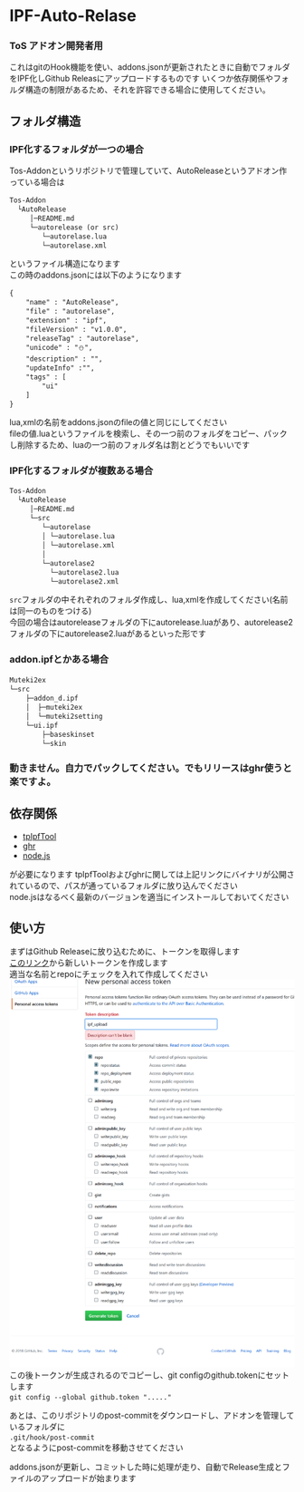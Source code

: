 # IPF-Auto-Relase
### ToS アドオン開発者用  
これはgitのHook機能を使い、addons.jsonが更新されたときに自動でフォルダをIPF化しGithub Releasにアップロードするものです
いくつか依存関係やフォルダ構造の制限があるため、それを許容できる場合に使用してください。

## フォルダ構造
### IPF化するフォルダが一つの場合
Tos-Addonというリポジトリで管理していて、AutoReleaseというアドオン作っている場合は
```
Tos-Addon
  └AutoRelease
     │─README.md
     └─autorelease (or src)
        └─autorelase.lua
        └─autorelase.xml
```
というファイル構造になります  
この時のaddons.jsonには以下のようになります
```
{
    "name" : "AutoRelease",
    "file" : "autorelase",
    "extension" : "ipf",
    "fileVersion" : "v1.0.0",
    "releaseTag" : "autorelase",
    "unicode" : "⛄",
    "description" : "",
    "updateInfo" :"",
    "tags" : [
        "ui"
    ]
}
```
lua,xmlの名前をaddons.jsonのfileの値と同じにしてください  
fileの値.luaというファイルを検索し、その一つ前のフォルダをコピー、パックし削除するため、luaの一つ前のフォルダ名は割とどうでもいいです  


### IPF化するフォルダが複数ある場合
```
Tos-Addon
  └AutoRelease
     │─README.md
     └─src
        └─autorelase
        │ └─autorelase.lua
        │ └─autorelase.xml
        │
        └─autorelase2
          └─autorelase2.lua
          └─autorelase2.xml
```
`src`フォルダの中それぞれのフォルダ作成し、lua,xmlを作成してください(名前は同一のものをつける)  
今回の場合はautoreleaseフォルダの下にautorelease.luaがあり、autorelease2フォルダの下にautorelease2.luaがあるといった形です

### addon.ipfとかある場合
```
Muteki2ex
└─src
    ├─addon_d.ipf
    │  ├─muteki2ex
    │  └─muteki2setting
    └─ui.ipf
        ├─baseskinset
        └─skin

```
### 動きません。自力でパックしてください。でもリリースはghr使うと楽ですよ。

## 依存関係
* [tpIpfTool](https://github.com/kuronekotei/IpfTool/releases)
* [ghr](https://github.com/tcnksm/ghr/releases)
* [node.js](https://nodejs.org/ja/)

が必要になります
tpIpfToolおよびghrに関しては上記リンクにバイナリが公開されているので、パスが通っているフォルダに放り込んでください  
node.jsはなるべく最新のバージョンを適当にインストールしておいてください

## 使い方
まずはGithub Releaseに放り込むために、トークンを取得します  
[このリンク](https://github.com/settings/tokens)から新しいトークンを作成します  
適当な名前とrepoにチェックを入れて作成してください  
<img src="token.png" width="600">  
この後トークンが生成されるのでコピーし、git configのgithub.tokenにセットします  
`git config --global github.token "....."`

あとは、このリポジトリのpost-commitをダウンロードし、アドオンを管理しているフォルダに  
`.git/hook/post-commit`  
となるようにpost-commitを移動させてください  

addons.jsonが更新し、コミットした時に処理が走り、自動でRelease生成とファイルのアップロードが始まります  
